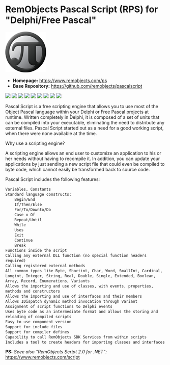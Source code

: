 # RemObjects Pascal Script (RPS) for "Delphi/Free Pascal" 

![Sample](Articles/ps-128.png?raw=true)

- **Homepage:** https://www.remobjects.com/ps
- **Base Repository:** https://github.com/remobjects/pascalscript

![](https://tokei.rs/b1/github/pult/pascalscript?category=code)
![](https://tokei.rs/b1/github/pult/pascalscript?category=files)
![](https://img.shields.io/github/stars/pult/pascalscript.svg)
![](https://img.shields.io/github/forks/pult/pascalscript.svg)
![](https://img.shields.io/github/contributors/pult/pascalscript.svg)
![](https://img.shields.io/github/issues/pult/pascalscript.svg)
![](https://img.shields.io/github/issues-pr/pult/pascalscript.svg)
![](https://img.shields.io/github/last-commit/pult/pascalscript.svg)
![](https://img.shields.io/github/languages/top/pult/pascalscript.svg)

 Pascal Script is a free scripting engine that allows you to use most of the Object Pascal language within your Delphi or Free Pascal projects at runtime. Written completely in Delphi, it is composed of a set of units that can be compiled into your executable, eliminating the need to distribute any external files. Pascal Script started out as a need for a good working script, when there were none available at the time.

Why use a scripting engine?

A scripting engine allows an end user to customize an application to his or her needs without having to recompile it. In addition, you can update your applications by just sending a new script file that could even be compiled to byte code, which cannot easily be transformed back to source code.

Pascal Script includes the following features:

    Variables, Constants
    Standard language constructs:
        Begin/End
        If/Then/Else
        For/To/Downto/Do
        Case x Of
        Repeat/Until
        While
        Uses
        Exit
        Continue
        Break
    Functions inside the script
    Calling any external DLL function (no special function headers required)
    Calling registered external methods
    All common types like Byte, Shortint, Char, Word, SmallInt, Cardinal, Longint, Integer, String, Real, Double, Single, Extended, Boolean, Array, Record, Enumerations, Variants
    Allows the importing and use of classes, with events, properties, methods and constructors
    Allows the importing and use of interfaces and their members
    Allows IDispatch dynamic method invocation through Variant
    Assignment of script functions to Delphi events
    Uses byte code as an intermediate format and allows the storing and reloading of compiled scripts
    Easy to use component version
    Support for include files
    Support for compiler defines
    Capability to call RemObjects SDK Services from within scripts
    Includes a tool to create headers for importing classes and interfaces

**PS:** *Seee also "RemObjects Script 2.0 for .NET":* https://www.remobjects.com/script
